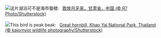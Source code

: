 ![](https://www.bing.com/th?id=OHR.CrescentLake_ZH-CN8294493832_UHD.jpg&w=1000)这片湖泊可不是海市蜃楼:&nbsp;&ensp;[敦煌月牙泉，甘肃省，中国 (© R7 Photo/Shutterstock)](https://www.bing.com/th?id=OHR.CrescentLake_ZH-CN8294493832_UHD.jpg)
<br><br/>
![](https://www.bing.com/th?id=OHR.BucerosBicornis_EN-US0841652066_UHD.jpg&w=1000)This bird is peak beak:&nbsp;&ensp;[Great hornbill, Khao Yai National Park, Thailand (© kajornyot wildlife photography/Shutterstock)](https://www.bing.com/th?id=OHR.BucerosBicornis_EN-US0841652066_UHD.jpg)
<br><br/>
